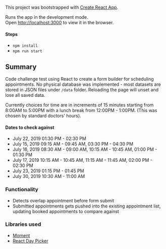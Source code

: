 This project was bootstrapped with [Create React App](https://github.com/facebook/create-react-app).

Runs the app in the development mode.<br>
Open [http://localhost:3000](http://localhost:3000) to view it in the browser.

#### Steps
* `npm install`
* `npm run start`

## Summary

Code challenge test using React to create a form builder for scheduling appointments. No physical database was implemented - most datasets are stored in JSON files under `/data` folder. Reloading the page will unset and lose all saved data.

Currently choices for time are in increments of 15 minutes starting from 8:00AM to 5:00PM with a lunch break from 12:00PM - 1:00PM. (This was chosen by standard doctors' hours).

#### Dates to check against
* July 22, 2019 01:30 PM - 02:30 PM
* July 15, 2019 09:15 AM - 09:45 AM, 03:30 PM - 04:30 PM
* July 16, 2019 08:30 AM - 09:00 AM, 10:15 AM - 10:45 AM, 01:00 PM - 01:30 PM
* July 17, 2019 10:15 AM - 10:45 AM, 11:15 AM - 11:45 AM, 02:00 PM - 02:30 PM
* July 23, 2019 01:15 PM - 01:45 PM
* July 30, 2019 10:30 AM - 11:00 AM

### Functionality
* Detects overlap appointment before form submit
* Submitted appointments gets pushed into the existing appointment list, updating booked appointments to compare against 

### Libraries used
* [Moment](https://github.com/moment/moment)
* [React Day Picker](https://github.com/gpbl/react-day-picker)





